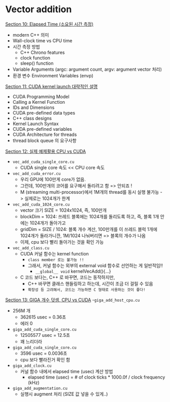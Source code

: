 # Vector addition

[Section 10: Elapsed Time (소요된 시간 측정)](./doc/section10.md)
- modern C++ 의미
- Wall-clock time vs CPU time
- 시간 측정 방법
  - C++ Chrono features
  - clock function
  - sleep() function
- Variable Arguments (argc: argument count, argv: argument vector 처리)
- 환경 변수 Environment Variables (envp)

[Section 11: CUDA kernel launch 대략적인 설명](./doc/section11.md)
- CUDA Programming Model
- Calling a Kernel Function
- IDs and Dimensions
- CUDA pre-defined data types
- C++ class designs
- Kernel Launch Syntax
- CUDA pre-defined variables
- CUDA Architecture for threads
- thread block queue 의 요구사항

[Section 12: 실제 예제활용 CPU vs CUDA](./doc/section12.md)
- `vec_add_cuda_single_core.cu`
  - CUDA single core 속도 << CPU core 속도
- `vec_add_cuda_error.cu`
  - 우리 GPU에 100만게 core가 없음. 
  - 그런데, 100만개의 코어를 요구해서 돌리려고 함 => 안되죠 !
  - M (streaming multi-processor)에서 1M개의 thread를 동시 실행 불가능 -> 실제로는 1024개가 한계
- `vec_add_cuda_1024_core.cu`
  - vector 크기 SIZE = 1024x1024, 즉, 100만개
  - blockDim = 1024: 쓰레드 블록에는 1024개를 돌리도록 하고, 즉, 블록 1개 안에는 1024개가 돌아가고
  - gridDim = SIZE / 1024: 블록 개수 계산, 100만개를 이 쓰레드 블럭 1개에 1024개가 돌라가니깐, 1M/1024 나눠버리면 => 블록의 개수가 나옴
  - 이제, cpu 보다 빨리 돌아가는 것을 확인 가능
- `vec_add_class.cu`
  - CUDA 커널 함수는 kernel function 
    - `class member 로는 불가능 !!`
    - 그래서, 커널 함수는 외부의 external void 함수로 선언하는 게 일반적임!!
      - `__global__ void` kernelVecAdd(){...}
  - C 코드 보다는, C++ 로 바꾸면, 코드는 동작하지만,
    - C++ 바꾸면 클래스 핸들링하고 하는데, 시간이 조금 더 걸릴 수 있음
    - `확장성 등 고려해서, 코드는 가능하면 C 형태로 사용하는 것이 좋다!`

[Section 13: GIGA 개수 덧셈, CPU vs CUDA](./doc/section13.md)
-`giga_add_host_cpu.cu`
- 256M 개
  - 362615 usec = 0.36초
  - 에러 0
- `giga_add_cuda_single_core.cu`
  - 12505577 usec = 12.5초
  - 꽤 느리더라
- `giga_add_cuda_single_core.cu`
  - 3596 usec = 0.0036초
  - cpu 보다 빨라진거 확인 함
- `giga_add_clock.cu`
  - 커널 함수 내에서 elapsed time (usec) 계산 방법 
    - elapsed time (usec) = # of clock ticks * 1000.0f / clock frequency (kHz)
- `giga_add_augmentation.cu`
  - 실행시 augment 처리 (SIZE 값 넣을 수 있게..) 
